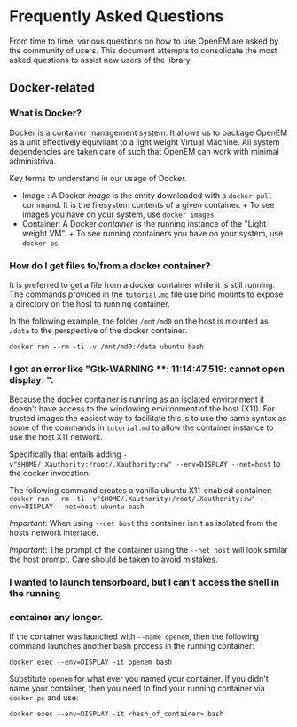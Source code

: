 # Frequently Asked Questions

From time to time, various questions on how to use OpenEM are asked by the
community of users. This document attempts to consolidate the most asked
questions to assist new users of the library. 

## Docker-related

### What is Docker? 

Docker is a container management system. It allows us to package OpenEM as 
a unit effectively equivilant to a light weight Virtual Machine. All system
dependencies are taken care of such that OpenEM can work with minimal 
administriva. 

Key terms to understand in our usage of Docker. 

- Image : A Docker _image_ is the entity downloaded with a `docker pull` 
  command. It is the filesystem contents of a given container. 
      + To see images you have on your system, use `docker images`
- Container: A Docker _container_ is the running instance of the "Light weight VM". 
      + To see running containers you have on your system, use `docker ps`
      
      
### How do I get files to/from a docker container? 

It is preferred to get a file from a docker container while it is still running.
The commands provided in the `tutorial.md` file use bind mounts to expose a 
directory on the host to running container. 

In the following example, the folder `/mnt/md0` on the host is mounted as
`/data` to the perspective of the docker container. 

`docker run --rm -ti -v /mnt/md0:/data ubuntu bash`

### I got an error like "Gtk-WARNING **: 11:14:47.519: cannot open display: ". 

Because the docker container is running as an isolated environment it doesn't
have access to the windowing environment of the host (X11). For trusted images
the easiest way to facilitate this is to use the same syntax as some of the
commands in `tutorial.md` to allow the container instance to use the host
X11 network. 

Specifically that entails adding `-v"$HOME/.Xauthority:/root/.Xauthority:rw" --env=DISPLAY --net=host` to the docker invocation.

The following command creates a vanilla ubuntu X11-enabled container:
`docker run --rm -ti -v"$HOME/.Xauthority:/root/.Xauthority:rw" --env=DISPLAY --net=host ubuntu bash` 

*Important*: When using `--net host` the container isn't as isolated from the hosts network interface. 

*Important*: The prompt of the container using the `--net host` will look
similar the host prompt. Care should be taken to avoid mistakes. 

### I wanted to launch tensorboard, but I can't access the shell in the running
### container any longer. 

If the container was launched with `--name openem`, then the following command
launches another bash process in the running container:

`docker exec --env=DISPLAY -it openem bash`

Substitute `openem` for what ever you named your container. If you didn't name
your container, then you need to find your running container via `docker ps`
and use:

`docker exec --env=DISPLAY -it <hash_of_container> bash`



